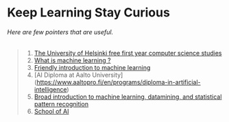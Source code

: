 # Keep Learning Stay Curious

###### Here are few pointers that are useful.

> 1. [The University of Helsinki free first year computer science studies](https://www.helsinki.fi/en/news/data-science-news/study-computer-science-actively-for-a-year-gain-admission)
> 2. [What is machine learning ?](https://www.youtube.com/watch?v=KNMy7NCQDgk)
> 3. [Friendly introduction to machine learning](https://www.youtube.com/watch?v=IpGxLWOIZy4)
> 4. [AI Diploma at Aalto University] (https://www.aaltopro.fi/en/programs/diploma-in-artificial-intelligence)
> 5. [Broad introduction to machine learning, datamining, and statistical pattern recognition](https://www.coursera.org/learn/machine-learning)
> 6. [School of AI](https://eu.udacity.com/school-of-ai)
